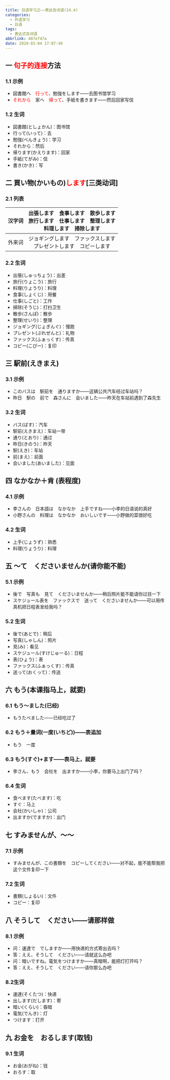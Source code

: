 ```yaml
---
title: 日语学习之——表达及词语(14.4)
categories:
  - 外语学习
  - 日语
tags:
  - 表达式及词语
abbrlink: 487ef47a
date: 2020-03-04 17:07:49
---
```

## 一 <font color=red>句子的连接</font>方法

### 1.1 示例

* 図書館へ　<font color=red>行って</font>、勉強をします——去图书馆学习
* <font color=red>それから</font>　家へ　<font color=red>帰って</font>、手紙を書きます——然后回家写信

<!--more-->

### 1.2 生词

* 図書館(としょかん)：图书馆
* 行って(いって)：去
* 勉強(べんきょう)：学习
* それから：然后
* 帰ります(かえります)：回家
* 手紙(てがみ)：信
* 書き(かき)：写

## 二 買い物(かいもの)<font color=red>します</font>[三类动词]

### 2.1 列表

| 汉字词 | 出張します　食事します　散歩します<br>旅行します　仕事します　整理します<br>料理します　掃除します　　　　　　<br> |
| :----: | :----------------------------------------------------------: |
| 外来词 | ジョギングします　ファックスします<br>プレゼントします　コピーします<br> |

### 2.2 生词

* 出張(しゅっちょう)：出差
* 旅行(りょこう)：旅行
* 料理(りょうり)：料理
* 食事(しょくじ)：用餐
* 仕事(しごと)：工作
* 掃除(そうじ)：打扫卫生
* 散歩(さんぽ)：散歩
* 整理(せいり)：整理
* ジョギング(じょぎんぐ)：慢跑
* プレゼント(ぷれぜんと)：礼物
* ファックス(ふぁっくす)：传真
* コピー(こぴー)：复印

## 三 駅前(えきまえ)

### 3.1 示例

* このバスは　駅前を　通りますか——这辆公共汽车经过车站吗？
* 昨日　駅の　前で　森さんに　会いました——昨天在车站前遇到了森先生

### 3.2 生词

* バス(ばす)：汽车
* 駅前(えきまえ)：车站一带
* 通り(とおり)：通过
* 昨日(きのう)：昨天
* 駅(えき)：车站
* 前(まえ)：前面
* 会いました(あいました)：见面

## 四  なかなか＋肯 (表程度)

### 4.1 示例

* 李さんの　日本語は　なかなか　上手ですね——小李的日语说的真好
* 小野さんの　料理は　なかなか　おいしいです——小野做的菜很好吃

### 4.2 生词

* 上手(じょうず)：熟悉
* 料理(りょうり)：料理

## 五 ～て　くださいませんか(请你能不能)

### 5.1 示例

* 後で　写真も　見て　くださいませんか——稍后照片能不能请你过目一下
* スケジュール表を　ファックスで　送って　くださいませんか——可以用传真机把日程表发给我吗？

### 5.2 生词

* 後で(あとで)：稍后
* 写真(しゃしん)：照片
* 見(み)：看见
* スケジュール(すけじゅーる)：日程
* 表(ひょう)：表
* ファックス(ふぁっくす)：传真
* 送って(おくって)：传送

## 六 もう(本课指马上，就要)

### 6.1 もう〜ました(已经)

* もうたべました——已经吃过了

### 6.2 もう＋量词(一度(いちど))——表追加

* もう　一度

### 6.3 もう(すぐ)+ます——表马上，就要

* 李さん、もう　会社を　出ますか——小李，你要马上出门了吗？

### 6.4 生词

* 食べます(たべます)：吃
* すぐ：马上
* 会社(かいしゃ)：公司
* 出ますか(でますか)：出门

## 七 すみませんが、〜〜

### 7.1 示例

* すみませんが、この書類を　コピーしてください——对不起，能不能帮我把这个文件复印一下

### 7.2 生词

* 書類(しょるい)：文件
* コピー：复印

## 八 そうして　ください——请那样做

### 8.1 示例

* 问：速達で　でしますか——用快递的方式寄出去吗？
* 答：ええ、そうして　ください——请就这么办吧
* 问：暗いですね。電気をつけますか——真暗啊，能把灯打开吗？
* 答：ええ、そうして　ください——请你那么办吧

### 8.2生词

* 速達(そくたつ)：快递
* 出します(だします)：寄
* 暗い(くらい)：昏暗
* 電気(でんき)：灯
* つけます：打开

## 九 お金を　おるします(取钱)

### 9.1 生词

* お金(おがね)：钱
* おろす：取